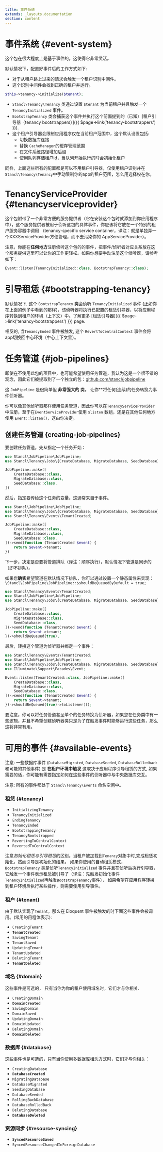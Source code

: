```yaml
---
title: 事件系统
extends: _layouts.documentation
section: content
---
```



# 事件系统 {#event-system}

这个包在很大程度上是基于事件的，这使得它非常灵活。

默认情况下，配置好事件后的工作方式如下:

- 对于从租户路上过来的请求会触发一个租户识别中间件。
- 这个识别中间件会找到正确的租户并运行。

```php
$this->tenancy->initialize($tenant);
```

-  `Stancl\Tenancy\Tenancy` 类通过设置 `$tenant` 为当前租户并且触发一个 `TenancyInitialized` 事件。
-  `BootstrapTenancy` 类会捕获这个事件并执行这个前面提到的（已知）[租户引导器（tenancy bootstrappers）]({{ $page->link('tenancy-bootstrappers') }}).
- 这个租户引导器会限制应用程序仅在当前租户范围中，这个默认设置包括:
    - 切换数据库连接
    - 替换 `CacheManager`的缓存管理范围
    - 在文件系统路径增加后缀
    - 使用队列存储租户id，当队列开始执行的时会初始化租户


同样，上面这些所有的配置都是可以不用租户引导器，仅使用租户识别并在`Stancl\Tenancy\Tenancy`中手动限制你的app的租户范围，怎么用选择权在你。

# TenancyServiceProvider {#tenancyserviceprovider}

这个包附带了一个非常方便的服务提供者（它在安装这个包时就添加到你应用程序中），这个服务提供者被用于侦听这包的具体事件，你应该将它放在一个特别的租户服务容器中调用 （tenancy-specific service container，译注：就是单独弄一个XXXServiceProvider方便管理，而不去污染你的 AppServiceProvider）。

注意，你能在**任何地方**注册侦听这个包的的事件，把事件/侦听者对应关系放在这个服务提供这里可以让你的工作更轻松。如果你想要手动注册这个侦听器，请参考如下：

```php
Event::listen(TenancyInitialized::class, BootstrapTenancy::class);
```

# 引导租恁 {#bootstrapping-tenancy}

默认情况下, 这个 `BootstrapTenancy` 类会侦听 `TenancyInitialized` 事件 (正如你在上面的例子中看到的那样)，该侦听器将执行已配置的租恁引导器，以将应用程序转换到租户的环境（上下文）中。了解更多 [租恁引导器]({{ $page->link('tenancy-bootstrappers') }}) page.

相反的, 当`TenancyEnded` 事件被触发, 这个 `RevertToCentralContext` 事件会将app切换回中心环境（中心上下文里）。

# 任务管道 {#job-pipelines}

即使在不使用此包的项目中，也可能希望使用任务管道，我认为这是一个很不错的观念，因此它们被提取到了一个独立的包：[github.com/stancl/jobpipeline](https://github.com/stancl/jobpipeline)

这 `JobPipeline` 是很简单但 **非常强大的** 类， 让你**将任何(连续)的任务转换为事件侦听器。

你可以像其他侦听器那样使用任务管道，因此你可以在`TenancyServiceProvider`中注册，至于在`EventServiceProvider`使用 `$listen` 数组，还是在其他任何地方使用 `Event::listen()`，这由你决定。

## 创建任务管道 {creating-job-pipelines}

要创建任务管道，先从指定一个任务开始：

```php
use Stancl\JobPipeline\JobPipeline;
use Stancl\Tenancy\Jobs\{CreateDatabase, MigrateDatabase, SeedDatabase};

JobPipeline::make([
    CreateDatabase::class,
    MigrateDatabase::class,
    SeedDatabase::class,
])
```

然后，指定要传给这个任务的变量，这通常来自于事件。

```php
use Stancl\JobPipeline\JobPipeline;
use Stancl\Tenancy\Jobs\{CreateDatabase, MigrateDatabase, SeedDatabase};
use Stancl\Tenancy\Events\TenantCreated;

JobPipeline::make([
    CreateDatabase::class,
    MigrateDatabase::class,
    SeedDatabase::class,
])->send(function (TenantCreated $event) {
    return $event->tenant;
})
```

下一步，决定是否要将管道排队（译注：顺序执行），默认情况下管道是同步的（即不排队）。

如果您**确实**希望管道在默认情况下排队，你可以通过设置一个静态属性来实现：
`\Stancl\JobPipeline\JobPipeline::$shouldBeQueuedByDefault = true;`

```php
use Stancl\Tenancy\Events\TenantCreated;
use Stancl\JobPipeline\JobPipeline;
use Stancl\Tenancy\Jobs\{CreateDatabase, MigrateDatabase, SeedDatabase};

JobPipeline::make([
    CreateDatabase::class,
    MigrateDatabase::class,
    SeedDatabase::class,
])->send(function (TenantCreated $event) {
    return $event->tenant;
})->shouldBeQueued(true),
```

最后，转换这个管道为侦听器并绑定一个事件：

```php
use Stancl\Tenancy\Events\TenantCreated;
use Stancl\JobPipeline\JobPipeline;
use Stancl\Tenancy\Jobs\{CreateDatabase, MigrateDatabase, SeedDatabase};
use Illuminate\Support\Facades\Event;

Event::listen(TenantCreated::class, JobPipeline::make([
    CreateDatabase::class,
    MigrateDatabase::class,
    SeedDatabase::class,
])->send(function (TenantCreated $event) {
    return $event->tenant;
})->shouldBeQueued(true)->toListener());
```
要注意，你可以将任务管道甚至单个的任务转换为侦听器，如果您在任务类中有一些逻辑，并且不希望创建侦听器类只是为了在触发事件时能够运行这些任务，那么这将非常有用。

# 可用的事件 {#available-events}

注意: 一些数据库事件 (`DatabaseMigrated`, `DatabaseSeeded`, `DatabaseRolledback` 和可能的其他事件) 是 **在租户环境中触发** 这取决于应用程序引导租赁的方式, 如果需要的话，你可能有需要指定如何在这些事件的侦听器中与中央数据库交互。

注意: 所有的事件都处于 `Stancl\Tenancy\Events` 命名空间中。

### **租恁** {#tenancy}

- `InitializingTenancy`
- `TenancyInitialized`
- `EndingTenancy`
- `TenancyEnded`
- `BootstrappingTenancy`
- `TenancyBootstrapped`
- `RevertingToCentralContext`
- `RevertedToCentralContext`

注意*初始化租恁与引导租恁*的区别，当租户被加载到`Tenancy`对象中时,完成租恁初始化，然而引导是初始化的结果，
如果你使用的自动租恁模式，`BootstrapTenancy` 类是侦听`TenancyInitialized` 事件并且在侦听后执行引导器，它触发一个事件表示租恁被引导了（译注：先触发初始化事件`TenancyInitialized`再触发`BootstrapTenancy`事件），
如果希望在应用程序转换到租户环境后执行某些操作，则需要使用引导事件。

### 租户 {#tenant}

由于默认实现了`Tenant`，那么在 Eloquent 事件被触发的时下面这些事件会被调用。(常用的用粗体表示):

- `CreatingTenant`
- **`TenantCreated`**
- `SavingTenant`
- `TenantSaved`
- `UpdatingTenant`
- `TenantUpdated`
- `DeletingTenant`
- **`TenantDeleted`**

### 域名 {#domain}

这些事件是可选的， 只有当你为你的租户使用域名时，它们才与你相关.

- `CreatingDomain`
- **`DomainCreated`**
- `SavingDomain`
- `DomainSaved`
- `UpdatingDomain`
- `DomainUpdated`
- `DeletingDomain`
- **`DomainDeleted`**

### 数据库 {#database}

这些事件也是可选的，只有当你使用多数据库租恁方式时，它们才与你相关：

- `CreatingDatabase`
- **`DatabaseCreated`**
- `MigratingDatabase`
- `DatabaseMigrated`
- `SeedingDatabase`
- `DatabaseSeeded`
- `RollingBackDatabase`
- `DatabaseRolledBack`
- `DeletingDatabase`
- **`DatabaseDeleted`**

### 资源同步 {#resource-syncing}

- **`SyncedResourceSaved`**
- `SyncedResourceChangedInForeignDatabase`
